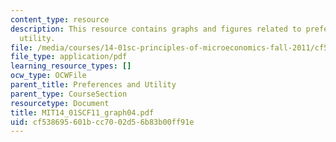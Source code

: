 ```yaml
---
content_type: resource
description: This resource contains graphs and figures related to preferences and
  utility.
file: /media/courses/14-01sc-principles-of-microeconomics-fall-2011/cf538695601bcc7002d56b83b00ff91e_MIT14_01SCF11_graph04.pdf
file_type: application/pdf
learning_resource_types: []
ocw_type: OCWFile
parent_title: Preferences and Utility
parent_type: CourseSection
resourcetype: Document
title: MIT14_01SCF11_graph04.pdf
uid: cf538695-601b-cc70-02d5-6b83b00ff91e
---
```

